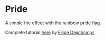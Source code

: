# Pride
A simple fire effect with the rainbow pride flag.

Complete tutorial [here](https://www.youtube.com/watch?v=fxm8cadCqbs) by [Filipe Deschamps](https://github.com/filipedeschamps/doom-fire-algorithm) 
